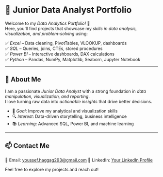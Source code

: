 # 🚀 Junior Data Analyst Portfolio  

Welcome to my *Data Analytics Portfolio!* 👋  
Here, you'll find projects that showcase my *skills in data analysis, visualization, and problem-solving* using:  

✅ *Excel* – Data cleaning, PivotTables, VLOOKUP, dashboards  
✅ *SQL* – Queries, joins, CTEs, stored procedures  
✅ *Power BI* – Interactive dashboards, DAX calculations  
✅ *Python* – Pandas, NumPy, Matplotlib, Seaborn, Jupyter Notebook  

---

## 📌 About Me  

I am a passionate *Junior Data Analyst* with a strong foundation in *data manipulation, visualization, and reporting*.  
I love turning raw data into *actionable insights* that drive better decisions.  

- 🎯 *Goal*: Improve my analytical and visualization skills  
- 🔍 *Interest*: Data-driven storytelling, business intelligence  
- 📚 *Learning*: Advanced SQL, Power BI, and machine learning  

---

## 📫 Contact Me  

📧 Email: youssef.haggag293@gmail.com
🔗 LinkedIn: [Your LinkedIn Profile](www.linkedin.com/in/youssef-haggag-24134134b)  

Feel free to explore my projects and reach out!

